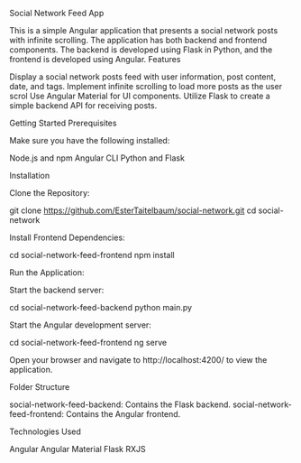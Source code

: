 Social Network Feed App

This is a simple Angular application that presents a social network posts  with infinite scrolling. The application has both backend and frontend components. The backend is developed using Flask in Python, and the frontend is developed using Angular.
Features

Display a social network posts feed with user information, post content, date, and tags.
Implement infinite scrolling to load more posts as the user scrol
Use Angular Material for UI components.
Utilize Flask to create a simple backend API for receiving posts.

Getting Started
Prerequisites

Make sure you have the following installed:

Node.js and npm 
Angular CLI
Python and Flask

Installation

Clone the Repository:



git clone https://github.com/EsterTaitelbaum/social-network.git
cd social-network

Install Frontend Dependencies:


cd social-network-feed-frontend
npm install

Run the Application:

Start the backend server:

cd social-network-feed-backend
python main.py

Start the Angular development server:


cd social-network-feed-frontend
ng serve

Open your browser and navigate to http://localhost:4200/ to view the application.

Folder Structure

social-network-feed-backend: Contains the Flask backend.
social-network-feed-frontend: Contains the Angular frontend.

Technologies Used

Angular
Angular Material
Flask
RXJS
